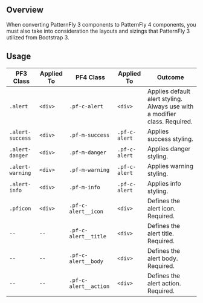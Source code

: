 ## Overview

When converting PatternFly 3 components to PatternFly 4 components, you must also take into consideration the layouts and sizings that PatternFly 3 utilized from Bootstrap 3.

## Usage

| PF3 Class | Applied To | PF4 Class | Applied To | Outcome |
| -- | -- | -- | -- | -- |
| `.alert` | `<div>` | `.pf-c-alert` | `<div>` | Applies default alert styling. Always use with a modifier class. Required. |
| `.alert-success` | `<div>` | `.pf-m-success` | `.pf-c-alert` | Applies success styling.|
| `.alert-danger` | `<div>` | `.pf-m-danger` | `.pf-c-alert` | Applies danger styling. |
| `.alert-warning` | `<div>` | `.pf-m-warning` | `.pf-c-alert` | Applies warning styling. |
| `.alert-info` | `<div>` | `.pf-m-info` | `.pf-c-alert` | Applies info styling.|
| `.pficon` | `<div>` | `.pf-c-alert__icon` | `<div>`| Defines the alert icon. Required. |
| `--` | `--` | `.pf-c-alert__title` | `<div>` | Defines the alert title. Required. |
| `--` | `--` | `.pf-c-alert__body` | `<div>` | Defines the alert body. Required. |
| `--` | `--` | `.pf-c-alert__action` | `<div>` | Defines the alert action. Required. |